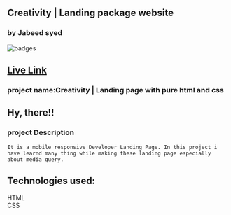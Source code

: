 ## Creativity | Landing package website
### by Jabeed syed

![badges](https://img.shields.io/badge/HTML-CSS-orange)

## [Live Link](https://creativity-landingpage.netlify.app/)

### project name:Creativity | Landing page with pure html and css
## Hy, there!!

### project Description
```
It is a mobile responsive Developer Landing Page. In this project i have learnd many thing while making these landing page especially about media query. 
```
## Technologies used:<br>
HTML <br>
CSS
